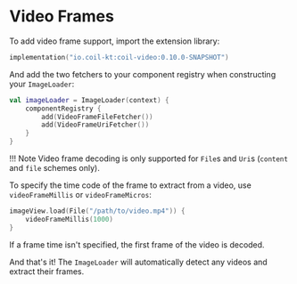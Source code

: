 # Video Frames

To add video frame support, import the extension library:

```kotlin
implementation("io.coil-kt:coil-video:0.10.0-SNAPSHOT")
```

And add the two fetchers to your component registry when constructing your `ImageLoader`:

```kotlin
val imageLoader = ImageLoader(context) {
    componentRegistry {
        add(VideoFrameFileFetcher())
        add(VideoFrameUriFetcher())
    }
}
```

!!! Note
    Video frame decoding is only supported for `File`s and `Uri`s (`content` and `file` schemes only).

To specify the time code of the frame to extract from a video, use `videoFrameMillis` or `videoFrameMicros`:

```kotlin
imageView.load(File("/path/to/video.mp4")) {
    videoFrameMillis(1000)
}
```

If a frame time isn't specified, the first frame of the video is decoded.

And that's it! The `ImageLoader` will automatically detect any videos and extract their frames.
